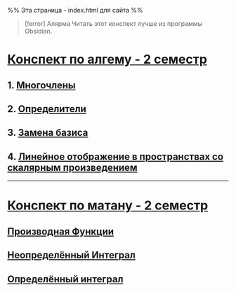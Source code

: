 %% Эта страница - index.html для сайта %%


> [!error] Алярма
> Читать этот конспект лучше из программы Obsidian.


# [Конспект по алгему - 2 семестр](!Algem.md)
## 1. [Многочлены](algem/Многочлены.md)
## 2. [Определители](algem/Определители.md)
## 3. [Замена базиса](algem/Замена%20базиса.md)
## 4. [Линейное отображение в пространствах со скалярным произведением](algem/Линейное%20отображение%20в%20пространствах%20со%20скалярным%20произведением.md)
---
# [Конспект по матану - 2 семестр](!Matan.md)
## [Производная Функции](matan/Производная%20Функции.md)
## [Неопределённый Интеграл](matan/Неопределённый%20Интеграл.md)
## [Определённый интеграл](matan/Определённый%20интеграл.md)

